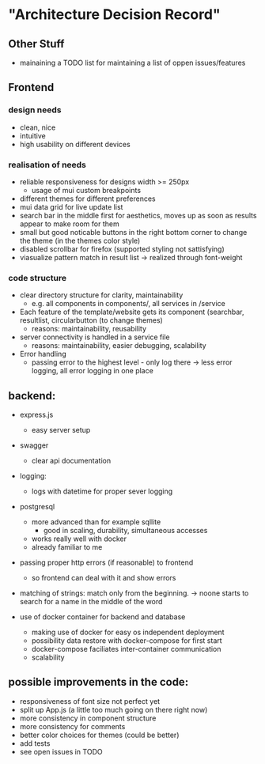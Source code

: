 # "Architecture Decision Record"

## Other Stuff
  - mainaining a TODO list for maintaining a list of oppen issues/features

## Frontend

### design needs
  - clean, nice
  - intuitive
  - high usability on different devices

###  realisation of needs
  - reliable responsiveness for designs width >= 250px
    - usage of mui custom breakpoints
  - different themes for different preferences
  - mui data grid for live update list 
  - search bar in the middle first for aesthetics, moves up as soon as results appear to make room for them
  - small but good noticable buttons in the right bottom corner to change the theme (in the themes color style)
  - disabled scrollbar for firefox (supported styling not sattisfying)
  - viasualize pattern match in result list -> realized through font-weight

### code structure 
  - clear directory structure for clarity, maintainability
      - e.g. all components in components/, all services in /service
  - Each feature of the template/website  gets its component (searchbar, resultlist, circularbutton (to change themes)
      - reasons: maintainability, reusability
  - server connectivity is handled in a service file
      - reasons: maintainability, easier debugging, scalability
  - Error handling
      - passing error to the highest level - only log there -> less error logging, all error logging in one place


## backend:
  - express.js
    - easy server setup
  - swagger
    - clear api documentation 
  - logging:
    - logs with datetime for proper sever logging  
  - postgresql
    - more advanced than for example sqllite
      - good in scaling, durability, simultaneous accesses 
    - works really well with docker
    - already familiar to me  
  - passing proper http errors (if reasonable) to frontend 
    - so frontend can deal with it and show errors 
  - matching of strings: match only from the beginning. -> noone starts to search for a name in the middle of the word 

  - use of docker container for backend and database
    - making use of docker for easy os independent deployment  
    - possibility data restore with docker-compose for first start
    - docker-compose faciliates inter-container communication 
    - scalability 

## possible improvements in the code:
  - responsiveness of font size not perfect yet 
  - split up App.js (a little too much going on there right now)
  - more consistency in component structure 
  - more consistency for comments 
  - better color choices for themes (could be better)
  - add tests
  - see open issues in TODO


